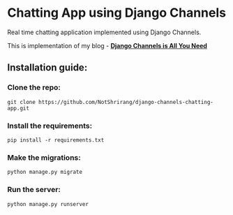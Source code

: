 # Chatting App using Django Channels
Real time chatting application implemented using Django Channels.

This is implementation of my blog - <b><a href="https://medium.com/atomic-loops/django-channels-is-all-you-need-94628dd6815c">Django Channels is All You Need</a></b>

## Installation guide:

### Clone the repo:
```
git clone https://github.com/NotShrirang/django-channels-chatting-app.git
```

### Install the requirements:
```
pip install -r requirements.txt
```

### Make the migrations:
```
python manage.py migrate
```

### Run the server:
```
python manage.py runserver
```

